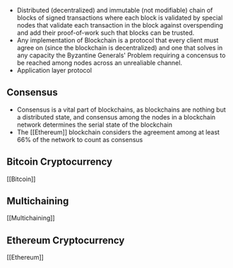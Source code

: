 
- Distributed (decentralized) and immutable (not modifiable) chain of blocks of signed transactions where each block is validated by special nodes that validate each transaction in the block against overspending and add their proof-of-work such that blocks can be trusted.
- Any implementation of Blockchain is a protocol that every client must agree on (since the blockchain is decentralized) and one that solves in any capacity the Byzantine Generals' Problem requiring a concensus to be reached among nodes across an unrealiable channel.
- Application layer protocol

## Consensus
- Consensus is a vital part of blockchains, as blockchains are nothing but a distributed state, and consensus among the nodes in a blockchain network determines the serial state of the blockchain
- The [[Ethereum]] blockchain considers the agreement among at least 66% of the network to count as consensus 

## Bitcoin Cryptocurrency
[[Bitcoin]]

## Multichaining
[[Multichaining]]

## Ethereum Cryptocurrency
[[Ethereum]]

